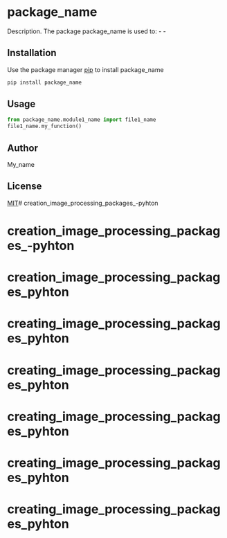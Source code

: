 # package_name

Description. 
The package package_name is used to:
	- 
	-

## Installation

Use the package manager [pip](https://pip.pypa.io/en/stable/) to install package_name

```bash
pip install package_name
```

## Usage

```python
from package_name.module1_name import file1_name
file1_name.my_function()
```

## Author
My_name

## License
[MIT](https://choosealicense.com/licenses/mit/)# creation_image_processing_packages_-pyhton
# creation_image_processing_packages_-pyhton
# creation_image_processing_packages_pyhton
# creating_image_processing_packages_pyhton
# creating_image_processing_packages_pyhton
# creating_image_processing_packages_pyhton
# creating_image_processing_packages_pyhton
# creating_image_processing_packages_pyhton
